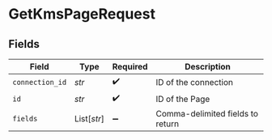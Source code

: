 # GetKmsPageRequest


## Fields

| Field                            | Type                             | Required                         | Description                      |
| -------------------------------- | -------------------------------- | -------------------------------- | -------------------------------- |
| `connection_id`                  | *str*                            | :heavy_check_mark:               | ID of the connection             |
| `id`                             | *str*                            | :heavy_check_mark:               | ID of the Page                   |
| `fields`                         | List[*str*]                      | :heavy_minus_sign:               | Comma-delimited fields to return |
